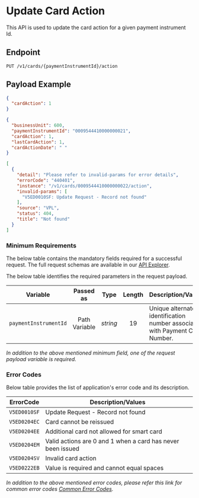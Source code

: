 # Update Card Action

This API is used to update the card action for a given payment instrument Id.

## Endpoint

`PUT /v1/cards/{paymentInstrumentId}/action`

## Payload Example

<!--
type: tab
titles: Request, Response, Error
-->

```json
{
  "cardAction": 1
}
```

<!--
type: tab
-->

```json
{
  "businessUnit": 600,
  "paymentInstrumentId": "0009544410000000021",
  "cardAction": 1,
  "lastCardAction": 1,
  "cardActionDate": " "
}
```

<!--
type: tab
-->

```json
[
  {
    "detail": "Please refer to invalid-params for error details",
    "errorCode": "440401",
    "instance": "/v1/cards/0009544410000000022/action",
    "invalid-params": [
      "V5ED0010SF: Update Request - Record not found"
    ],
    "source": "VPL",
    "status": 404,
    "title": "Not found"
  }
]
```

<!-- type: tab-end -->

### Minimum Requirements

The below table contains the mandatory fields required for a successful request. The full request schemas are available in our [API Explorer](../api/?type=put&path=/v1/cards/{paymentInstrumentId}/action).

The below table identifies the required parameters in the request payload.

| Variable | Passed as | Type | Length | Description/Values |
| -------- | :-------: | :--: | :------------: | ------------------ |
| `paymentInstrumentId` | Path Variable | *string* | 19 | Unique alternate identification number associated with Payment Card Number. |

*In addition to the above mentioned minimum field, one of the request payload variable is required.*

### Error Codes

Below table provides the list of application's error code and its description.

| ErrorCode |  Description/Values |
| --------  | ------------------ |
| `V5ED0010SF` | Update Request - Record not found |
| `V5ED0204EC` | Card cannot be reissued |
| `V5ED0204EE` | Additional card not allowed for smart card |
| `V5ED0204EM` | Valid actions are 0 and 1 when a card has never been issued |
| `V5ED0204SV` | Invalid  card action |
| `V5ED0222EB` | Value is required and cannot equal spaces |

*In addition to the above mentioned error codes, please refer this link for common error codes [Common Error Codes](?path=docs/Common_Error_Code.md).*
